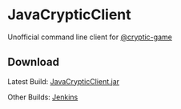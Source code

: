 # JavaCrypticClient
Unofficial command line client for [@cryptic-game](https://github.com/cryptic-game)

## Download
Latest Build: [JavaCrypticClient.jar](https://jenkins.rubidium.ml/job/JavaCrypticClient/lastSuccessfulBuild/artifact/target/javacrypticclient-1.0-SNAPSHOT-jar-with-dependencies.jar)

Other Builds: [Jenkins](https://jenkins.rubidium.ml/job/JavaCrypticClient)
